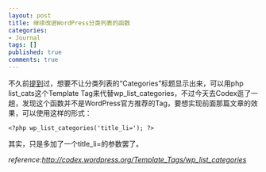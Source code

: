 ```yaml
---
layout: post
title: 继续改进WordPress分类列表的函数
categories:
- Journal
tags: []
published: true
comments: true
---
```

<p>不久前<a href="http://www.trowa.org/archive/119.html">提到</a>过，想要不让分类列表的“Categories”标题显示出来，可以用php list_cats这个Template Tag来代替wp_list_categories，不过今天去Codex逛了一趟，发现这个函数并不是WordPress官方推荐的Tag，要想实现前面那篇文章的效果，可以使用这样的形式：</p>

<p><code>&lt;?php wp_list_categories('title_li='); ?&gt;</code></p>

<p>其实，只是多加了一个title_li=的参数罢了。</p>

<p><em>reference:<a href="http://codex.wordpress.org/Template_Tags/wp_list_categories">http://codex.wordpress.org/Template_Tags/wp_list_categories </a></em></p>
